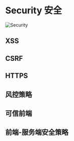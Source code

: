 # Security 安全

![Security](https://github.com/dancingjasonxiao/mind-map/tree/main/assets/Security.png)

## XSS

## CSRF

## HTTPS

## 风控策略

## 可信前端

## 前端-服务端安全策略
